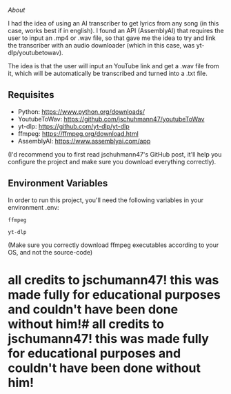 *About*

I had the idea of using an AI transcriber to get lyrics from any song (in this case, works best if in english). I found an API (AssemblyAI) that requires the user to input an .mp4 or .wav file, so that gave me the idea to try and link the transcriber with an audio downloader (which in this case, was yt-dlp/youtubetowav). 

The idea is that the user will input an YouTube link and get a .wav file from it, which will be automatically be transcribed and turned into a .txt file.






## Requisites

- Python: https://www.python.org/downloads/
- YoutubeToWav: https://github.com/jschuhmann47/youtubeToWav 
- yt-dlp: https://github.com/yt-dlp/yt-dlp
- ffmpeg: https://ffmpeg.org/download.html
- AssemblyAI: https://www.assemblyai.com/app

(I'd recommend you to first read jschuhmann47's GitHub post, it'll help you configure the project and make sure you download everything correctly).
## Environment Variables

In order to run this project, you'll need the following variables in your environment .env:


`ffmpeg`

`yt-dlp`

(Make sure you correctly download ffmpeg executables according to your OS, and not the source-code)


# all credits to jschumann47! this was made fully for educational purposes and couldn't have been done without him!# all credits to jschumann47! this was made fully for educational purposes and couldn't have been done without him!
